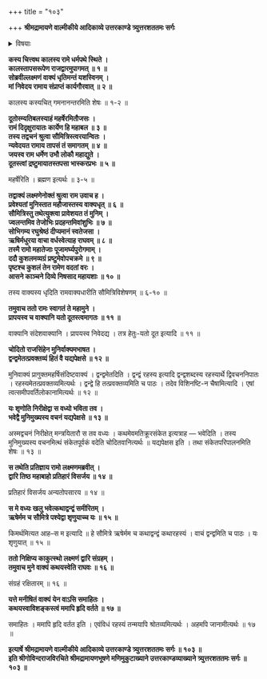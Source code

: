 +++
title = "१०३"

+++
**श्रीमद्रामायणे वाल्मीकीये आदिकाव्ये उत्तरकाण्डे त्र्युत्तरशततमः सर्गः**


<details><summary>विषयाः</summary>

कदाचनतापसरूपिणारुद्रेण राममेत्य रहस्यवृत्तान्तकथनायस्वागमनस्यनिवेदने रामेण तच्चोदनयामन्त्रणसमये तच्छ्रोतुस्तयोर्निरीक्षमाणस्य च स्वेनहननप्रतिज्ञाकरणेन सौमित्रेर्द्वार -रक्षकत्वेनस्थापनपूर्वक तंप्रतिरहस्यकथनचोदना ॥ १ ॥
</details>


**कस्य चित्त्वथ कालस्य रामे धर्मपथे स्थिते ।  
कालस्तापसरूपेण राजद्वारमुपागमत् ॥ १ ॥  
सोब्रवील्लक्ष्मणं वाक्यं धृतिमन्तं यशस्विनम् ।  
मां निवेदय रामाय संप्राप्तं कार्यगौरवात् ॥ २ ॥**

कालस्य कस्यचित् गमनानन्तरमिति शेषः ॥ १-२ ॥

**दूतोस्म्यतिबलस्याहं महर्षेरमितौजसः ।  
रामं दिदृक्षुरायातः कार्येण हि महाबल ॥ ३ ॥  
तस्य तद्वचनं श्रुत्वा सौमित्रिस्त्वरयान्वितः ।  
न्यवेदयत रामाय तापसं तं समागतम् ॥ ४ ॥  
जयस्व राम धर्मेण उभौ लोकौ महाद्युते ।  
दूतस्त्वां द्रष्टुमायातस्तपसा भास्करप्रभः ॥ ५ ॥**

महर्षेरिति । ब्रह्मण इत्यर्थः ॥ ३-५ ॥

**तद्वाक्यं लक्ष्मणेनोक्तं श्रुत्वा राम उवाच ह ।  
प्रवेश्यतां मुनिस्तात महौजास्तस्य वाक्यधृत् ॥ ६ ॥  
सौमित्रिस्तु तथेत्युक्त्वा प्रावेशयत तं मुनिम् ।  
ज्वलन्तमिव तेजोभिः प्रदहन्तमिवांशुभिः ॥ ७ ॥  
सोभिगम्य रघुश्रेष्ठं दीप्यमानं स्वतेजसा ।  
ऋषिर्मधुरया वाचा वर्धस्वेत्याह राघवम् ॥ ८ ॥  
तस्मै रामो महातेजाः पूजामर्घ्यपुरोगमाम् ।  
ददौ कुशलमव्यग्रं प्रष्टुमेवोपचक्रमे ॥ ९ ॥  
पृष्टश्च कुशलं तेन रामेण वदतां वरः ।  
आसने काञ्चने दिव्ये निषसाद महायशाः ॥ १० ॥**

तस्य वाक्यस्य धृदिति रामवाक्यधारीति सौमित्रिविशेषणम् ॥ ६-१० ॥

**तमुवाच ततो रामः स्वागतं ते महामुने ।  
प्रापयस्व च वाक्यानि यतो दूतस्त्वमागतः ॥ ११ ॥**

वाक्यानि संदेशवाक्यानि । प्रापयस्व निवेदद्य । तत्र हेतुः-यतो दूत इत्यादि ॥ ११ ॥

**चोदितो राजसिंहेन मुनिर्वाक्यमभाषत ।  
द्वन्द्वमेतत्प्रवक्तव्यं हितं वै यद्यपेक्षसे ॥ १२ ॥**

मुनिवाक्यं प्रागुक्तमहर्षिसंदिष्टवाक्यं । द्वन्द्वमेतदिति । द्वन्द्वं रहस्य इत्यादि द्वन्द्वशब्दस्य रहस्यार्थे द्विवचननिपातः । रहस्यमेतत्प्रवक्तव्यमित्यर्थः । द्वन्द्वे हि तत्प्रवक्तव्यमिति च पाठः । तदेव विशिनष्टि-न चैषामित्यादि । एषां त्वत्समीपवर्तिलोकानामित्यर्थः ॥ १२ ॥

**यः शृणोति निरीक्षेद्वा स वध्यो भविता तव ।  
भवेद्वै मुनिमुख्यस्य वचनं यद्यपेक्षसे ॥ १३ ॥**

अस्मद्वचनं निरीक्षेत् मन्त्रयितारौ स तव वध्यः । कथमेवमतिक्रूरसंकेत इत्यत्राह — भवेदिति । तस्य मुनिमुख्यस्य वचनमित्थं संकेतपूर्वकं वदेति चोदितवानित्यर्थः ॥ यद्यपेक्षस इति । तथा संकेतपरिपालनमिति शेषः ॥ १३ ॥

**स तथेति प्रतिज्ञाय रामो लक्ष्मणमब्रवीत् ।  
द्वारि तिष्ठ महाबाहो प्रतिहारं विसर्जय ॥ १४ ॥**

प्रतिहारं विसर्जय अन्यतोपसारय ॥ १४ ॥

**स मे वध्यः खलु भवेत्कथाद्वन्द्वं समीरितम् ।  
ऋषेर्मम च सौमित्रे पश्येद्वा शृणुयाच्च यः ॥ १५ ॥**

किमर्थमित्यत आह–स म इत्यादि ॥ हे सौमित्रे ऋषेर्मम च कथाद्वन्द्वं कथारहस्यं । वाचं द्वन्द्वमिति च पाठः । यः शृणुयात् ॥ १५ ॥

**ततो निक्षिप्य काकुत्स्थो लक्ष्मणं द्वारि संग्रहम् ।  
तमुवाच मुने वाक्यं कथयस्वेति राघवः ॥ १६ ॥**

संग्रहं रक्षितारम् ॥ १६ ॥

**यत्ते मनीषितं वाक्यं येन वाऽसि समाहितः ।  
कथयस्वाविशङ्कस्त्वं ममापि हृदि वर्तते ॥ १७ ॥**

समाहितः । ममापि हृदि वर्तत इति । एवंविधं रहस्यं तन्मयापि श्रोतव्यमित्यर्थः । अहमपि जानामीत्यर्थः ॥ १७ ॥

**इत्यार्षे श्रीमद्रामायणे वाल्मीकीये आदिकाव्ये उत्तरकाण्डे त्र्युत्तरशततमः सर्गः ॥ १०३ ॥  
इति श्रीगोविन्दराजविरचिते श्रीमद्रामायणभूषणे मणिमुकुटाख्याने उत्तरकाण्डव्याख्याने त्र्युत्तरशततमः सर्गः ॥ १०३ ॥**
